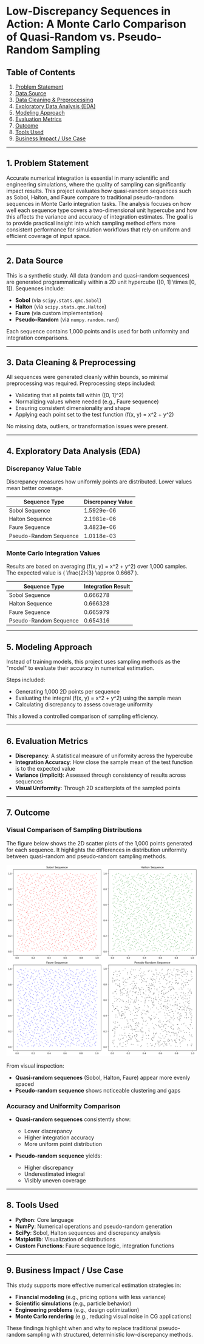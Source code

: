 # **Low-Discrepancy Sequences in Action: A Monte Carlo Comparison of Quasi-Random vs. Pseudo-Random Sampling**

## **Table of Contents**
1. [Problem Statement](#1-problem-statement)  
2. [Data Source](#2-data-source)  
3. [Data Cleaning & Preprocessing](#3-data-cleaning--preprocessing)  
4. [Exploratory Data Analysis (EDA)](#4-exploratory-data-analysis-eda)  
5. [Modeling Approach](#5-modeling-approach)  
6. [Evaluation Metrics](#6-evaluation-metrics)  
7. [Outcome](#7-outcome)  
8. [Tools Used](#8-tools-used)  
9. [Business Impact / Use Case](#9-business-impact--use-case)

---

## **1. Problem Statement**  
Accurate numerical integration is essential in many scientific and engineering simulations, where the quality of sampling can significantly impact results. This project evaluates how quasi-random sequences such as Sobol, Halton, and Faure compare to traditional pseudo-random sequences in Monte Carlo integration tasks. The analysis focuses on how well each sequence type covers a two-dimensional unit hypercube and how this affects the variance and accuracy of integration estimates. The goal is to provide practical insight into which sampling method offers more consistent performance for simulation workflows that rely on uniform and efficient coverage of input space.

---

## **2. Data Source**  
This is a synthetic study. All data (random and quasi-random sequences) are generated programmatically within a 2D unit hypercube \([0, 1] \times [0, 1]\). Sequences include:

- **Sobol** (via `scipy.stats.qmc.Sobol`)  
- **Halton** (via `scipy.stats.qmc.Halton`)  
- **Faure** (via custom implementation)  
- **Pseudo-Random** (via `numpy.random.rand`)

Each sequence contains 1,000 points and is used for both uniformity and integration comparisons.

---

## **3. Data Cleaning & Preprocessing**  
All sequences were generated cleanly within bounds, so minimal preprocessing was required. Preprocessing steps included:

- Validating that all points fall within \([0, 1]^2\)  
- Normalizing values where needed (e.g., Faure sequence)  
- Ensuring consistent dimensionality and shape  
- Applying each point set to the test function \(f(x, y) = x^2 + y^2\)

No missing data, outliers, or transformation issues were present.

---

## **4. Exploratory Data Analysis (EDA)**  

### **Discrepancy Value Table**  
Discrepancy measures how uniformly points are distributed. Lower values mean better coverage.

| Sequence Type           | Discrepancy Value |
|-------------------------|-------------------|
| Sobol Sequence          | 1.5929e-06        |
| Halton Sequence         | 2.1981e-06        |
| Faure Sequence          | 3.4823e-06        |
| Pseudo-Random Sequence  | 1.0118e-03        |

### **Monte Carlo Integration Values**  
Results are based on averaging \(f(x, y) = x^2 + y^2\) over 1,000 samples. The expected value is \( \frac{2}{3} \approx 0.6667 \).

| Sequence Type           | Integration Result |
|-------------------------|--------------------|
| Sobol Sequence          | 0.666278           |
| Halton Sequence         | 0.666328           |
| Faure Sequence          | 0.665979           |
| Pseudo-Random Sequence  | 0.654316           |

---

## **5. Modeling Approach**  
Instead of training models, this project uses sampling methods as the "model" to evaluate their accuracy in numerical estimation.

Steps included:
- Generating 1,000 2D points per sequence  
- Evaluating the integral \(f(x, y) = x^2 + y^2\) using the sample mean  
- Calculating discrepancy to assess coverage uniformity

This allowed a controlled comparison of sampling efficiency.

---

## **6. Evaluation Metrics**

- **Discrepancy**: A statistical measure of uniformity across the hypercube  
- **Integration Accuracy**: How close the sample mean of the test function is to the expected value  
- **Variance (implicit)**: Assessed through consistency of results across sequences  
- **Visual Uniformity**: Through 2D scatterplots of the sampled points

---

## **7. Outcome**

### **Visual Comparison of Sampling Distributions**  
The figure below shows the 2D scatter plots of the 1,000 points generated for each sequence. It highlights the differences in distribution uniformity between quasi-random and pseudo-random sampling methods.

![Distribution of Points for Different Sequence Types](images/sequences.png)

From visual inspection:
- **Quasi-random sequences** (Sobol, Halton, Faure) appear more evenly spaced  
- **Pseudo-random sequence** shows noticeable clustering and gaps

### **Accuracy and Uniformity Comparison**  
- **Quasi-random sequences** consistently show:
  - Lower discrepancy  
  - Higher integration accuracy  
  - More uniform point distribution

- **Pseudo-random sequence** yields:
  - Higher discrepancy  
  - Underestimated integral  
  - Visibly uneven coverage

---

## **8. Tools Used**

- **Python**: Core language  
- **NumPy**: Numerical operations and pseudo-random generation  
- **SciPy**: Sobol, Halton sequences and discrepancy analysis  
- **Matplotlib**: Visualization of distributions  
- **Custom Functions**: Faure sequence logic, integration functions

---

## **9. Business Impact / Use Case**

This study supports more effective numerical estimation strategies in:

- **Financial modeling** (e.g., pricing options with less variance)  
- **Scientific simulations** (e.g., particle behavior)  
- **Engineering problems** (e.g., design optimization)  
- **Monte Carlo rendering** (e.g., reducing visual noise in CG applications)

These findings highlight when and why to replace traditional pseudo-random sampling with structured, deterministic low-discrepancy methods.
